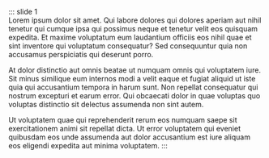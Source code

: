 ::: slide 1  
Lorem ipsum dolor sit amet. Qui labore dolores qui dolores aperiam aut nihil tenetur qui cumque ipsa qui
                possimus neque et tenetur velit eos quisquam expedita. Et maxime voluptatum eum laudantium officiis eos
                nihil quae et sint inventore qui voluptatum consequatur? Sed consequuntur quia non accusamus
                perspiciatis qui deserunt porro. 

At dolor distinctio aut omnis beatae ut numquam omnis qui voluptatem iure. Sit minus similique eum
                internos modi a velit eaque et fugiat aliquid ut iste quia qui accusantium tempora in harum sunt. Non
                repellat consequatur qui nostrum excepturi et earum error. Qui obcaecati dolor in quae voluptas quo
                voluptas distinctio sit delectus assumenda non sint autem.


Ut voluptatem quae qui reprehenderit rerum eos numquam saepe sit exercitationem animi sit repellat dicta.
                Ut error voluptatem qui eveniet quibusdam eos unde assumenda aut dolor accusantium est iure aliquam eos
                eligendi expedita aut minima voluptatem.
:::